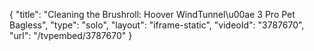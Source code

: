 {
    "title": "Cleaning the Brushroll: Hoover WindTunnel\u00ae 3 Pro Pet Bagless",
    "type": "solo",
    "layout": "iframe-static",
    "videoId": "3787670",
    "url": "\/tvpembed\/3787670"
}